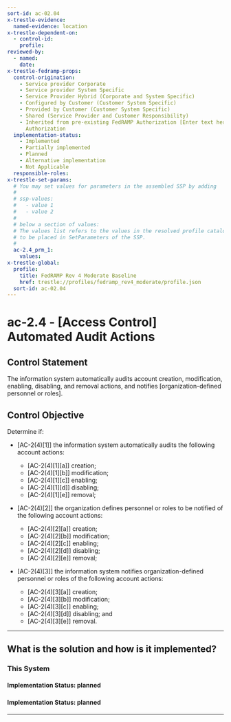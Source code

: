 ```yaml
---
sort-id: ac-02.04
x-trestle-evidence:
  named-evidence: location
x-trestle-dependent-on:
  - control-id:
    profile:
reviewed-by:
  - named:
    date:
x-trestle-fedramp-props:
  control-origination:
    - Service provider Corporate
    - Service provider System Specific
    - Service Provider Hybrid (Corporate and System Specific)
    - Configured by Customer (Customer System Specific)
    - Provided by Customer (Customer System Specific)
    - Shared (Service Provider and Customer Responsibility)
    - Inherited from pre-existing FedRAMP Authorization [Enter text here], Date of
      Authorization
  implementation-status:
    - Implemented
    - Partially implemented
    - Planned
    - Alternative implementation
    - Not Applicable
  responsible-roles:
x-trestle-set-params:
  # You may set values for parameters in the assembled SSP by adding
  #
  # ssp-values:
  #   - value 1
  #   - value 2
  #
  # below a section of values:
  # The values list refers to the values in the resolved profile catalog, and the ssp-values represent new values
  # to be placed in SetParameters of the SSP.
  #
  ac-2.4_prm_1:
    values:
x-trestle-global:
  profile:
    title: FedRAMP Rev 4 Moderate Baseline
    href: trestle://profiles/fedramp_rev4_moderate/profile.json
  sort-id: ac-02.04
---
```


# ac-2.4 - \[Access Control\] Automated Audit Actions

## Control Statement

The information system automatically audits account creation, modification, enabling, disabling, and removal actions, and notifies [organization-defined personnel or roles].

## Control Objective

Determine if:

- \[AC-2(4)[1]\] the information system automatically audits the following account actions:

  - \[AC-2(4)[1][a]\] creation;
  - \[AC-2(4)[1][b]\] modification;
  - \[AC-2(4)[1][c]\] enabling;
  - \[AC-2(4)[1][d]\] disabling;
  - \[AC-2(4)[1][e]\] removal;

- \[AC-2(4)[2]\] the organization defines personnel or roles to be notified of the following account actions:

  - \[AC-2(4)[2][a]\] creation;
  - \[AC-2(4)[2][b]\] modification;
  - \[AC-2(4)[2][c]\] enabling;
  - \[AC-2(4)[2][d]\] disabling;
  - \[AC-2(4)[2][e]\] removal;

- \[AC-2(4)[3]\] the information system notifies organization-defined personnel or roles of the following account actions:

  - \[AC-2(4)[3][a]\] creation;
  - \[AC-2(4)[3][b]\] modification;
  - \[AC-2(4)[3][c]\] enabling;
  - \[AC-2(4)[3][d]\] disabling; and
  - \[AC-2(4)[3][e]\] removal.

______________________________________________________________________

## What is the solution and how is it implemented?

<!-- For implementation status enter one of: implemented, partial, planned, alternative, not-applicable -->

<!-- Note that the list of rules under ### Rules: is read-only and changes will not be captured after assembly to JSON -->

### This System

<!-- Add implementation prose for the main This System component for control: ac-2.4 -->

#### Implementation Status: planned

### 

<!-- Add control implementation description here for control: ac-2.4 -->

#### Implementation Status: planned

______________________________________________________________________
